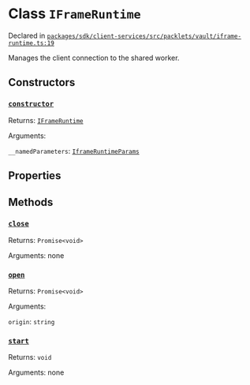 # Class `IFrameRuntime`
Declared in [`packages/sdk/client-services/src/packlets/vault/iframe-runtime.ts:19`](https://github.com/dxos/protocols/blob/main/packages/sdk/client-services/src/packlets/vault/iframe-runtime.ts#L19)


Manages the client connection to the shared worker.

## Constructors
### [`constructor`](https://github.com/dxos/protocols/blob/main/packages/sdk/client-services/src/packlets/vault/iframe-runtime.ts#L26)


Returns: [`IFrameRuntime`](/api/@dxos/client-services/classes/IFrameRuntime)

Arguments: 

`__namedParameters`: [`IframeRuntimeParams`](/api/@dxos/client-services/types/IframeRuntimeParams)

## Properties


## Methods
### [`close`](https://github.com/dxos/protocols/blob/main/packages/sdk/client-services/src/packlets/vault/iframe-runtime.ts#L64)


Returns: `Promise<void>`

Arguments: none
### [`open`](https://github.com/dxos/protocols/blob/main/packages/sdk/client-services/src/packlets/vault/iframe-runtime.ts#L59)


Returns: `Promise<void>`

Arguments: 

`origin`: `string`
### [`start`](https://github.com/dxos/protocols/blob/main/packages/sdk/client-services/src/packlets/vault/iframe-runtime.ts#L50)


Returns: `void`

Arguments: none